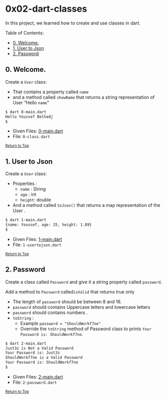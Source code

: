 # 0x02-dart-classes
In this project, we learned how to create and use classes in dart.

Table of Contents:
- [0. Welcome.](#0-welcome)
- [1. User to Json](#1-user-to-json)
- [2. Password](#2-password)

## 0. Welcome.
Create a `User` class:
- That contains a property called `name`
- and a method called `showName` that returns a string representation of User “Hello `name`”

```sh
$ dart 0-main.dart
Hello Youssef Belhadj
$
```

- Given Files: [0-main.dart](0-main.dart)
- File: `0-class.dart`

<sub>[Return to Top](#0x02-dart-classes)</sub>

## 1. User to Json
Create a `User` class:

- Properties :
    - `name` : String
    - `age` : int
    - `height`: double
- And a method called `toJson()` that returns a map representation of the User .


```sh
$ dart 1-main.dart
{name: Youssef, age: 25, height: 1.89}
$
```

- Given Files: [1-main.dart](1-main.dart)
- File: `1-usertojson.dart`

<sub>[Return to Top](#0x02-dart-classes)</sub>

## 2. Password
Create a class called `Password` and give it a string property called `password`.

Add a method to `Password` called`isValid` that returns true only
- The length of `password` should be between 8 and 16.
- `password` should contains Uppercase letters and lowercase letters
- `password` should contains numbers .
- `toString` :
    - Example `password = "ShouldWorkf7ne"`
    - Override the `toString` method of Password class to prints `Your Password is: ShouldWorkf7ne`.

```sh
$ dart 2-main.dart
Just3z is Not a Valid Password
Your Password is: Just3z
ShouldWorkf7ne is a Valid Password
Your Password is: ShouldWorkf7ne
$
```

- Given Files: [2-main.dart](2-main.dart)
- File: `2-password.dart`

<sub>[Return to Top](#0x02-dart-classes)</sub>
